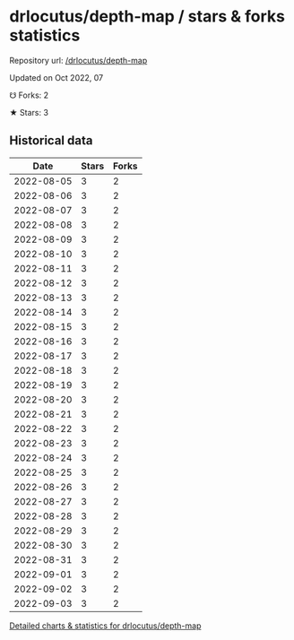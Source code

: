 # drlocutus/depth-map / stars & forks statistics

Repository url: [/drlocutus/depth-map](https://github.com/drlocutus/depth-map)

Updated on Oct 2022, 07

☋ Forks: 2

★ Stars: 3

## Historical data
| Date | Stars | Forks |
|------|-------|-------|
| 2022-08-05 | 3 | 2 | 
| 2022-08-06 | 3 | 2 | 
| 2022-08-07 | 3 | 2 | 
| 2022-08-08 | 3 | 2 | 
| 2022-08-09 | 3 | 2 | 
| 2022-08-10 | 3 | 2 | 
| 2022-08-11 | 3 | 2 | 
| 2022-08-12 | 3 | 2 | 
| 2022-08-13 | 3 | 2 | 
| 2022-08-14 | 3 | 2 | 
| 2022-08-15 | 3 | 2 | 
| 2022-08-16 | 3 | 2 | 
| 2022-08-17 | 3 | 2 | 
| 2022-08-18 | 3 | 2 | 
| 2022-08-19 | 3 | 2 | 
| 2022-08-20 | 3 | 2 | 
| 2022-08-21 | 3 | 2 | 
| 2022-08-22 | 3 | 2 | 
| 2022-08-23 | 3 | 2 | 
| 2022-08-24 | 3 | 2 | 
| 2022-08-25 | 3 | 2 | 
| 2022-08-26 | 3 | 2 | 
| 2022-08-27 | 3 | 2 | 
| 2022-08-28 | 3 | 2 | 
| 2022-08-29 | 3 | 2 | 
| 2022-08-30 | 3 | 2 | 
| 2022-08-31 | 3 | 2 | 
| 2022-09-01 | 3 | 2 | 
| 2022-09-02 | 3 | 2 | 
| 2022-09-03 | 3 | 2 | 


[Detailed charts & statistics for drlocutus/depth-map](https://reviewgithub.com/rep/drlocutus/depth-map)
